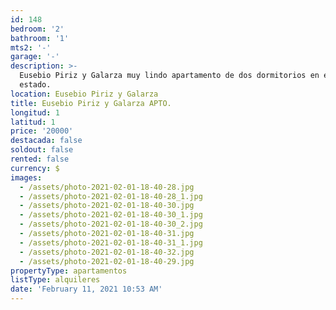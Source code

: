 ```yaml
---
id: 148
bedroom: '2'
bathroom: '1'
mts2: '-'
garage: '-'
description: >-
  Eusebio Piriz y Galarza muy lindo apartamento de dos dormitorios en excelente
  estado. 
location: Eusebio Piriz y Galarza
title: Eusebio Piriz y Galarza APTO.
longitud: 1
latitud: 1
price: '20000'
destacada: false
soldout: false
rented: false
currency: $
images:
  - /assets/photo-2021-02-01-18-40-28.jpg
  - /assets/photo-2021-02-01-18-40-28_1.jpg
  - /assets/photo-2021-02-01-18-40-30.jpg
  - /assets/photo-2021-02-01-18-40-30_1.jpg
  - /assets/photo-2021-02-01-18-40-30_2.jpg
  - /assets/photo-2021-02-01-18-40-31.jpg
  - /assets/photo-2021-02-01-18-40-31_1.jpg
  - /assets/photo-2021-02-01-18-40-32.jpg
  - /assets/photo-2021-02-01-18-40-29.jpg
propertyType: apartamentos
listType: alquileres
date: 'February 11, 2021 10:53 AM'
---
```


